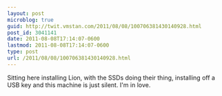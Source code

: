 ```yaml
---
layout: post
microblog: true
guid: http://twit.vmstan.com/2011/08/08/100706381430140928.html
post_id: 3041141
date: 2011-08-08T17:14:07-0600
lastmod: 2011-08-08T17:14:07-0600
type: post
url: /2011/08/08/100706381430140928.html
---
```

Sitting here installing Lion, with the SSDs doing their thing, installing off a USB key and this machine is just silent. I'm in love.
